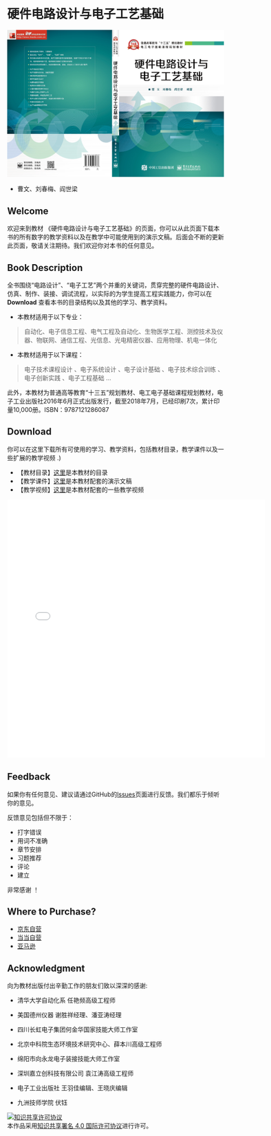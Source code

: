 # 硬件电路设计与电子工艺基础



![封面](/Image/封面.jpg)

* 曹文、刘春梅、阎世梁


## Welcome

欢迎来到教材 《硬件电路设计与电子工艺基础》的页面，你可以从此页面下载本书的所有数字的教学资料以及在教学中可能使用到的演示文稿。后面会不断的更新此页面，敬请关注期待。我们欢迎你对本书的任何意见。

## Book Description

全书围绕“电路设计”、“电子工艺”两个并重的关键词，贯穿完整的硬件电路设计、仿真、制作、装接、调试流程，以实际的为学生提高工程实践能力，你可以在 **Download** 查看本书的目录结构以及其他的学习、教学资料。

* 本教材适用于以下专业：

> 自动化、电子信息工程、电气工程及自动化、生物医学工程、测控技术及仪器、物联网、通信工程、光信息、光电精密仪器、应用物理、机电一体化

* 本教材适用于以下课程：

> 电子技术课程设计 、电子系统设计 、电子设计基础 、电子技术综合训练 、电子创新实践 、电子工程基础 ...




此外，本教材为普通高等教育“十三五”规划教材、电工电子基础课程规划教材，电子工业出版社2016年6月正式出版发行，截至2018年7月，已经印刷7次，累计印量10,000册。ISBN：9787121286087 



## Download

你可以在这里下载所有可使用的学习、教学资料，包括教材目录，教学课件以及一些扩展的教学视频  .)

* 【教材目录】[这里](/Doc/电子工业出版社-《硬件电路设计与电子工艺基础》-目录.pdf)是本教材的目录
* 【教学课件】[这里]()是本教材配套的演示文稿
* 【教学视频】[这里](https://www.bilibili.com/video/av33894359/)是本教材配套的一些教学视频

<iframe src="//player.bilibili.com/player.html?aid=33894359&cid=59353898&page=1" scrolling="no" width="600" height="600"  border="0" frameborder="no" framespacing="0" allowfullscreen="true"> </iframe>

## Feedback

如果你有任何意见、建议请通过GitHub的[lssues](https://github.com/venvenboy/venvenboy.github.io/issues)页面进行反馈。我们都乐于倾听你的意见。

反馈意见包括但不限于：

* 打字错误
* 用词不准确
* 章节安排
* 习题推荐
* 评论
* 建立


非常感谢 ！

## Where to Purchase?

* [京东自营](http://item.jd.com/11938809.html)
* [当当自营](http://product.dangdang.com/23990312.html)
* [亚马逊](https://www.amazon.cn/dp/B01HIPQT5O/ref=sr_1_1?ie=UTF8&qid=1522545652&sr=8-1&keywords=%E7%A1%AC%E4%BB%B6%E7%94%B5%E8%B7%AF%E8%AE%BE%E8%AE%A1%E4%B8%8E%E7%94%B5%E5%AD%90%E5%B7%A5%E8%89%BA%E5%9F%BA%E7%A1%80)

## Acknowledgment 

向为教材出版付出辛勤工作的朋友们致以深深的感谢:

* 清华大学自动化系 任艳频高级工程师

* 美国德州仪器  谢胜祥经理、潘亚涛经理

* 四川长虹电子集团何金华国家技能大师工作室

* 北京中科院生态环境技术研究中心、薛本川高级工程师

* 绵阳市向永龙电子装接技能大师工作室

* 深圳嘉立创科技有限公司 袁江涛高级工程师

* 电子工业出版社 王羽佳编辑、王晓庆编辑

* 九洲技师学院  伏钰




<!-- Go to www.addthis.com/dashboard to customize your tools --> 

<script type="text/javascript" src="//s7.addthis.com/js/300/addthis_widget.js#pubid=ra-59cb1e1aae525c27"></script>

<a rel="license" href="http://creativecommons.org/licenses/by/4.0/"><img alt="知识共享许可协议" style="border-width:0" src="https://i.creativecommons.org/l/by/4.0/88x31.png" /></a><br />本作品采用<a rel="license" href="http://creativecommons.org/licenses/by/4.0/">知识共享署名 4.0 国际许可协议</a>进行许可。